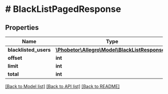 # # BlackListPagedResponse

## Properties

Name | Type | Description | Notes
------------ | ------------- | ------------- | -------------
**blacklisted_users** | [**\Phobetor\Allegro\Model\BlackListResponse[]**](BlackListResponse.md) |  | [optional]
**offset** | **int** |  | [optional]
**limit** | **int** |  | [optional]
**total** | **int** |  | [optional]

[[Back to Model list]](../../README.md#models) [[Back to API list]](../../README.md#endpoints) [[Back to README]](../../README.md)
